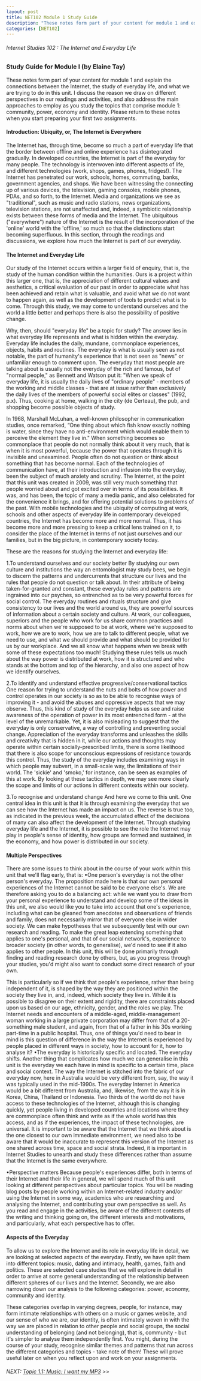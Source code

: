 ```yaml
---
layout: post
title: NET102 Module 1 Study Guide
description: "These notes form part of your content for module 1 and explain the connections between the Internet, the study of everyday life, and what we are trying to do in this unit."
categories: [NET102]
---
```

###### Internet Studies 102 : The Internet and Everyday Life
   
### Study Guide for Module I (by Elaine Tay)

These notes form part of your content for module 1 and explain the connections between the Internet, the study of everyday life, and what we are trying to do in this unit. I discuss the reason we draw on different perspectives in our readings and activities, and also address the main approaches to employ as you study the topics that comprise module 1: community, power, economy and identity. Please return to these notes when you start preparing your first two assignments.

#### Introduction: Ubiquity, or, The Internet is Everywhere

The Internet has, through time, become so much a part of everyday life that the border between offline and online experience has disintegrated gradually. In developed countries, the Internet is part of the everyday for many people. The technology is interwoven into different aspects of life, and different technologies (work, shops, games, phones, fridges!). The Internet has penetrated our work, schools, homes, commuting, banks, government agencies, and shops. We have been witnessing the connecting up of various devices, the television, gaming consoles, mobile phones, PDAs, and so forth, to the Internet. Media and organizations we see as "traditional", such as music and radio stations, news organizations, television stations, are not unaffected and, indeed, a symbiotic relationship exists between these forms of media and the Internet. The ubiquitous ("everywhere") nature of the Internet is the result of the incorporation of the 'online' world with the 'offline,' so much so that the distinctions start becoming superfluous. In this section, through the readings and discussions, we explore how much the Internet is part of our everyday.

#### The Internet and Everyday Life

Our study of the Internet occurs within a larger field of enquiry, that is, the study of the human condition within the humanities. Ours is a project within this larger one, that is, the appreciation of different cultural values and aesthetics, a critical evaluation of our past in order to appreciate what has been achieved and retain what is valuable, and avoid what we do not want to happen again, as well as the development of tools to predict what is to come. Through this study, we may come to understand ourselves and the world a little better and perhaps there is also the possibility of positive change.

Why, then, should "everyday life" be a topic for study? The answer lies in what everyday life represents and what is hidden within the everyday. Everyday life includes the daily, mundane, commonplace experiences, objects, habits and routines. The everyday is what is usually seen as not notable, the part of humanity's experience that is not seen as "news" or unfamiliar enough to comment upon. The everyday that most people are talking about is usually not the everyday of the rich and famous, but of "normal people," as Bennett and Watson put it: "When we speak of everyday life, it is usually the daily lives of "ordinary people" - members of the working and middle classes - that are at issue rather than exclusively the daily lives of the members of powerful social elites or classes" (1992, p.x). Thus, cooking at home, walking in the city (de Certeau), the pub, and shopping become possible objects of study.

In 1968, Marshall McLuhan, a well-known philosopher in communication studies, once remarked, “One thing about which fish know exactly nothing is water, since they have no anti-environment which would enable them to perceive the element they live in." When something becomes so commonplace that people do not normally think about it very much, that is when it is most powerful, because the power that operates through it is invisible and unexamined. People often do not question or think about something that has become normal. Each of the technologies of communication have, at their introduction and infusion into the everyday, been the subject of much anxiety and scrutiny. The Internet, at the point that this unit was created in 2009, was still very much something that people worried about and got excited over in terms of its possibilities. It was, and has been, the topic of many a media panic, and also celebrated for the convenience it brings, and for offering potential solutions to problems of the past. With mobile technologies and the ubiquity of computing at work, schools and other aspects of everyday life in contemporary developed countries, the Internet has become more and more normal. Thus, it has become more and more pressing to keep a critical lens trained on it, to consider the place of the Internet in terms of not just ourselves and our families, but in the big picture, in contemporary society today.

These are the reasons for studying the Internet and everyday life:

1.To understand ourselves and our society better
 By studying our own culture and institutions the way an entomologist may study bees, we begin to discern the patterns and undercurrents that structure our lives and the rules that people do not question or talk about. In their attribute of being taken-for-granted and constant, these everyday rules and patterns are ingrained into our psyches, so entrenched as to be very powerful forces for social control. The everyday routines and rituals structure and give consistency to our lives and the world around us, they are powerful sources of information about a certain society and culture. At work, our colleagues, superiors and the people who work for us share common practices and norms about when we're supposed to be at work, where we're supposed to work, how we are to work, how we are to talk to different people, what we need to use, and what we should provide and what should be provided for us by our workplace. And we all know what happens when we break with some of these expectations too much! Studying these rules tells us much about the way power is distributed at work, how it is structured and who stands at the bottom and top of the hierarchy, and also one aspect of how we identify ourselves.

2.To identify and understand effective progressive/conservational tactics
 One reason for trying to understand the nuts and bolts of how power and control operates in our society is so as to be able to recognise ways of improving it - and avoid the abuses and oppressive aspects that we may observe. Thus, this kind of study of the everyday helps us see and raise awareness of the operation of power in its most entrenched form - at the level of the unremarkable. Yet, it is also misleading to suggest that the everyday is only conservative, a way of controlling and preventing social change. Appreciation of the everyday transforms and unleashes the skills and creativity that is hidden in it, while our actions and thoughts may operate within certain socially-prescribed limits, there is some likelihood that there is also scope for unconscious expressions of resistance towards this control. Thus, the study of the everyday includes examining ways in which people may subvert, in a small-scale way, the limitations of their world. The 'sickie' and 'smoko,' for instance, can be seen as examples of this at work. By looking at these tactics in depth, we may see more clearly the scope and limits of our actions in different contexts within our society.

3.To recognise and understand change 
 And here we come to this unit. One central idea in this unit is that it is through examining the everyday that we can see how the Internet has made an impact on us. The reverse is true too, as indicated in the previous week, the accumulated effect of the decisions of many can also affect the development of the Internet. Through studying everyday life and the Internet, it is possible to see the role the Internet may play in people's sense of identity, how groups are formed and sustained, in the economy, and how power is distributed in our society.

#### Multiple Perspectives

There are some issues to think about in the course of your work within this unit that we'll flag early, that is:
•One person's everyday is not the other person's everyday.
 The proposition made here is that our own personal experiences of the Internet cannot be said to be everyone else's. We are therefore asking you to do a balancing act: while we want you to draw from your personal experience to understand and develop some of the ideas in this unit, we also would like you to take into account that one's experience, including what can be gleaned from anecdotes and observations of friends and family, does not necessarily mirror that of everyone else in wider society. We can make hypotheses that we subsequently test with our own research and reading. To make the great leap extending something that applies to one's personal, and that of our social network's, experience to broader society (in other words, to generalise), we'd need to see if it also applies to other people. In this unit, this will be done primarily through finding and reading research done by others, but, as you progress through your studies, you'd might also want to conduct some direct research of your own.

 This is particularly so if we think that people's experience, rather than being independent of it, is shaped by the way they are positioned within the society they live in, and, indeed, which society they live in. While it is possible to disagree on their extent and rigidity, there are constraints placed upon us based on our age, ethnicity, gender, and the roles we play. The Internet needs and encounters of a middle-aged, middle-management woman working in a large private corporation may differ from that of a 20-something male student, and again, from that of a father in his 30s working part-time in a public hospital. Thus, one of things you'd need to bear in mind is this question of difference in the way the Internet is experienced by people placed in different ways in society, how to account for it, how to analyse it?
•The everyday is historically specific and located. The everyday shifts.
 Another thing that complicates how much we can generalise in this unit is the everyday we each have in mind is specific to a certain time, place and social context. The way the Internet is stitched into the fabric of our everyday now, here in Australia would be very different from, say, the way it was typically used in the mid-1990s. The everyday Internet in America would be a bit different from Australia, and, likewise, from the way it is in Korea, China, Thailand or Indonesia. Two thirds of the world do not have access to these technologies of the Internet, although this is changing quickly, yet people living in developed countries and locations where they are commonplace often think and write as if the whole world has this access, and as if the experiences, the impact of these technologies, are universal. It is important to be aware that the Internet that we think about is the one closest to our own immediate environment, we need also to be aware that it would be inaccurate to represent this version of the Internet as one shared across time, space and social strata. Indeed, it is important in Internet Studies to unearth and study these differences rather than assume that the Internet is the same everywhere.

•Perspective matters 
 Because people's experiences differ, both in terms of their Internet and their life in general, we will spend much of this unit looking at different perspectives about particular topics. You will be reading blog posts by people working within an Internet-related industry and/or using the Internet in some way, academics who are researching and analysing the Internet, and contributing your own perspective as well. As you read and engage in the activities, be aware of the different contexts of the writing and thinking going on, the different interests and motivations, and particularly, what each perspective has to offer.

#### Aspects of the Everyday

To allow us to explore the Internet and its role in everyday life in detail, we are looking at selected aspects of the everyday. Firstly, we have split them into different topics: music, dating and intimacy, health, games, faith and politics. These are selected case studies that we will explore in detail in order to arrive at some general understanding of the relationship between different spheres of our lives and the Internet. Secondly, we are also narrowing down our analysis to the following categories: power, economy, community and identity.

These categories overlap in varying degrees, people, for instance, may form intimate relationships with others on a music or games website, and our sense of who we are, our identity, is often intimately woven in with the way we are placed in relation to other people and social groups, the social understanding of belonging (and not belonging), that is, community - but it's simpler to analyse them independently first. You might, during the course of your study, recognise similar themes and patterns that run across the different categories and topics - take note of them! These will prove useful later on when you reflect upon and work on your assignments.

###### NEXT: [Topic 1.1: Music: I want my MP3](/uni/net102/net102-m1-t1-1/) >>
